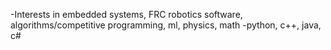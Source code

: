 -Interests in embedded systems, FRC robotics software, algorithms/competitive programming, ml, physics, math
-python, c++, java, c#

<!---
AbiralShakya/AbiralShakya is a ✨ special ✨ repository because its `README.md` (this file) appears on your GitHub profile.
You can click the Preview link to take a look at your changes.
--->
